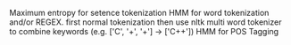 Maximum entropy for setence tokenization
HMM for word tokenization and/or REGEX. first normal tokenization then use nltk multi word tokenizer to combine keywords (e.g. ['C', '+', '+'] -> ['C++'])
HMM for POS Tagging